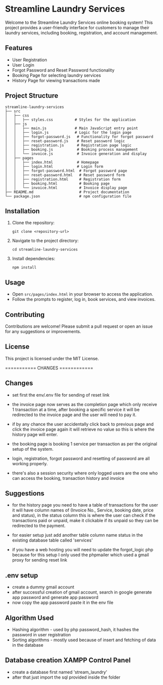 # Streamline Laundry Services

Welcome to the Streamline Laundry Services online booking system! This project provides a user-friendly interface for customers to manage their laundry services, including booking, registration, and account management.

## Features

- User Registration
- User Login
- Forgot Password and Reset Password functionality
- Booking Page for selecting laundry services
- History Page for viewing transactions made

## Project Structure

```
streamline-laundry-services
├── src
│   ├── css
│   │   ├── styles.css          # Styles for the application
│   ├── js
│   │   ├── main.js             # Main JavaScript entry point
│   │   ├── login.js            # Logic for the login page
│   │   ├── forgot-password.js   # Functionality for forgot password
│   │   ├── reset-password.js    # Reset password logic
│   │   ├── registration.js      # Registration page logic
│   │   ├── booking.js           # Booking process management
│   │   └── invoice.js           # Invoice generation and display
│   ├── pages
│   │   ├── index.html           # Homepage
│   │   ├── login.html           # Login form
│   │   ├── forgot-password.html  # Forgot password page
│   │   ├── reset-password.html   # Reset password form
│   │   ├── registration.html     # Registration form
│   │   ├── booking.html          # Booking page
│   │   └── invoice.html          # Invoice display page
├── README.md                     # Project documentation
└── package.json                  # npm configuration file
```

## Installation

1. Clone the repository:
   ```
   git clone <repository-url>
   ```

2. Navigate to the project directory:
   ```
   cd streamline-laundry-services
   ```

3. Install dependencies:
   ```
   npm install
   ```

## Usage

- Open `src/pages/index.html` in your browser to access the application.
- Follow the prompts to register, log in, book services, and view invoices.

## Contributing

Contributions are welcome! Please submit a pull request or open an issue for any suggestions or improvements.

## License

This project is licensed under the MIT License.

=========== CHANGES ============

## Changes

- set first the env/.env file for sending of reset link

- the invoice page now serves as the completion page which only receive 1 transaction at a time, after booking a specific service it will be redirected to the invoice page and the user will need to pay it.

- if by any chance the user accidentally click back to previous page and click the invoice page again it will retrieve no value so this is where the history page will enter.

- the booking page is booking 1 service per transaction as per the original setup of the system.

- login, registration, forgot password and resetting of password are all working properly.

- there's also a session security where only logged users are the one who can access the booking, transaction history and invoice


## Suggestions
- for the history page you need to have a table of transactions for the user it will have column names of (Invoice No., Service, booking date, price and status), in the status column this is where the user can check if the transactions paid or unpaid, make it clickable if its unpaid so they can be redirected to the payment.

- for easier setup just add another table column name status in the existing database table called 'services'

- if you have a web hosting you will need to update the forgot_logic php because for this setup I only used the phpmailer which used a gmail proxy for sending reset link


## .env setup
- create a dummy gmail account
- after successful creation of gmail account, search in google generate app password and generate app password
- now copy the app password paste it in the env file 


## Algorithm Used
- Hashing algorithm - used by php password_hash, it hashes the password in user registration
- Sorting algorithms - mostly used because of insert and fetching of data in the database


## Database creation XAMPP Control Panel
- create a database first named 'stream_laundry'
- after that just import the sql provided inside the folder 